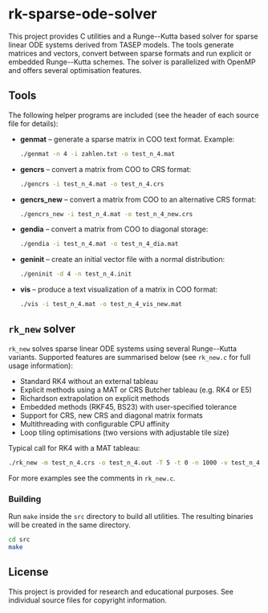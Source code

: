 # rk-sparse-ode-solver

This project provides C utilities and a Runge--Kutta based solver for sparse linear ODE systems derived from TASEP models. The tools generate matrices and vectors, convert between sparse formats and run explicit or embedded Runge--Kutta schemes. The solver is parallelized with OpenMP and offers several optimisation features.

## Tools

The following helper programs are included (see the header of each source file for details):

- **genmat** – generate a sparse matrix in COO text format. Example:
  ```bash
  ./genmat -n 4 -i zahlen.txt -o test_n_4.mat
  ```
- **gencrs** – convert a matrix from COO to CRS format:
  ```bash
  ./gencrs -i test_n_4.mat -o test_n_4.crs
  ```
- **gencrs_new** – convert a matrix from COO to an alternative CRS format:
  ```bash
  ./gencrs_new -i test_n_4.mat -o test_n_4_new.crs
  ```
- **gendia** – convert a matrix from COO to diagonal storage:
  ```bash
  ./gendia -i test_n_4.mat -o test_n_4_dia.mat
  ```
- **geninit** – create an initial vector file with a normal distribution:
  ```bash
  ./geninit -d 4 -n test_n_4.init
  ```
- **vis** – produce a text visualization of a matrix in COO format:
  ```bash
  ./vis -i test_n_4.mat -o test_n_4_vis_new.mat
  ```

## `rk_new` solver

`rk_new` solves sparse linear ODE systems using several Runge--Kutta variants. Supported features are summarised below (see `rk_new.c` for full usage information):

- Standard RK4 without an external tableau
- Explicit methods using a MAT or CRS Butcher tableau (e.g. RK4 or E5)
- Richardson extrapolation on explicit methods
- Embedded methods (RKF45, BS23) with user-specified tolerance
- Support for CRS, new CRS and diagonal matrix formats
- Multithreading with configurable CPU affinity
- Loop tiling optimisations (two versions with adjustable tile size)

Typical call for RK4 with a MAT tableau:
```bash
./rk_new -m test_n_4.crs -o test_n_4.out -T 5 -t 0 -n 1000 -v test_n_4.init -B butcher_e4.mat
```

For more examples see the comments in `rk_new.c`.

### Building

Run `make` inside the `src` directory to build all utilities. The resulting binaries will be created in the same directory.

```bash
cd src
make
```

## License

This project is provided for research and educational purposes. See individual source files for copyright
information.

